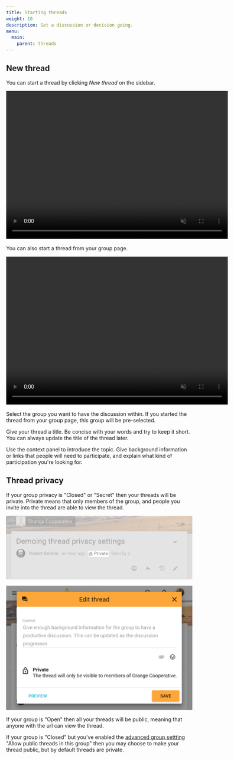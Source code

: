 ```yaml
---
title: Starting threads
weight: 10
description: Get a discussion or decision going.
menu:
  main:
    parent: threads
---
```

## New thread

You can start a thread by clicking _New thread_ on the sidebar.

<video width="600" height="400" playsinline muted loop controls>
<source src="start_thread_from_sidebar.mp4" type="video/mp4">
</video>

You can also start a thread from your group page.

<video width="600" height="400" playsinline muted loop controls>
<source src="start_thread_from_group_page.mp4" type="video/mp4">
</video>

Select the group you want to have the discussion within. If you started the thread from your group page, this group will be pre-selected.

Give your thread a title. Be concise with your words and try to keep it short. You can always update the title of the thread later.

Use the context panel to introduce the topic. Give background information or links that people will need to participate, and explain what kind of participation you're looking for.

## Thread privacy
If your group privacy is "Closed" or "Secret" then your threads will be private. Private means that only members of the group, and people you invite into the thread are able to view the thread.

![](thread_privacy_label.png)

![](edit_thread_privacy_modal.png)

If your group is "Open" then all your threads will be public, meaning that anyone with the url can view the thread.

If your group is "Closed" but you've enabled the [advanced group settting](/user_manual/groups/settings#allow-public-threads) "Allow public threads in this group" then you may choose to make your thread public, but by default threads are private.
